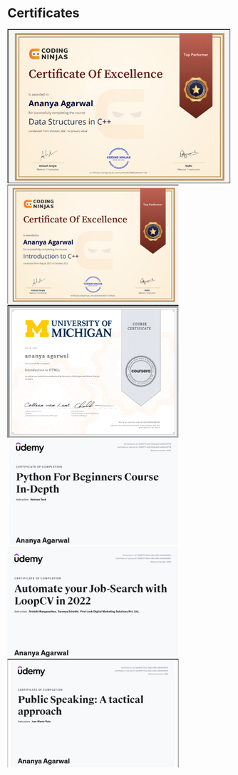 # Certificates

<img src="https://github.com/ananya-agarwal/Certificates/blob/main/CodingNinja_DSA.png" width=500>
<br>

<img src="https://github.com/ananya-agarwal/Certificates/blob/main/CodingNinja_CPP.png" width=384>
<br>

<img src="https://github.com/ananya-agarwal/Certificates/blob/main/Coursera_HTML.png" width=384>
<br>

<img src="https://github.com/ananya-agarwal/Certificates/blob/main/Udemy_Python.png" width=384>
<br>

<img src="https://github.com/ananya-agarwal/Certificates/blob/main/Ananya_LOOPCV_Udemy.png" width=384>
<br>

<img src="https://github.com/ananya-agarwal/Certificates/blob/main/Udemy_PublicSpeaking.png" width=384>
<br>

